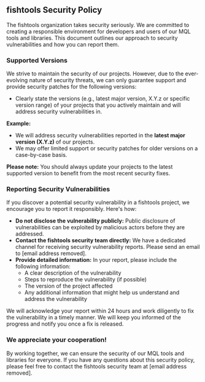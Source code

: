 ## fishtools Security Policy

The fishtools organization takes security seriously. We are committed to creating a responsible environment for developers and users of our MQL tools and libraries. This document outlines our approach to security vulnerabilities and how you can report them.

### Supported Versions

We strive to maintain the security of our projects. However, due to the ever-evolving nature of security threats, we can only guarantee support and provide security patches for the following versions:

* Clearly state the versions (e.g., latest major version, X.Y.z or specific version range) of your projects that you actively maintain and will address security vulnerabilities in.

**Example:**

* We will address security vulnerabilities reported in the **latest major version (X.Y.z)** of our projects. 
* We may offer limited support or security patches for older versions on a case-by-case basis. 

**Please note:** You should always update your projects to the latest supported version to benefit from the most recent security fixes.


### Reporting Security Vulnerabilities

If you discover a potential security vulnerability in a fishtools project, we encourage you to report it responsibly. Here's how:

* **Do not disclose the vulnerability publicly:** Public disclosure of vulnerabilities can be exploited by malicious actors before they are addressed.
* **Contact the fishtools security team directly:** We have a dedicated channel for receiving security vulnerability reports. Please send an email to [email address removed].
* **Provide detailed information:**  In your report, please include the following information:
    * A clear description of the vulnerability
    * Steps to reproduce the vulnerability (if possible)
    * The version of the project affected
    * Any additional information that might help us understand and address the vulnerability

We will acknowledge your report within 24 hours and work diligently to fix the vulnerability in a timely manner. We will keep you informed of the progress and notify you once a fix is released.

### We appreciate your cooperation!

By working together, we can ensure the security of our MQL tools and libraries for everyone. If you have any questions about this security policy, please feel free to contact the fishtools security team at [email address removed].
